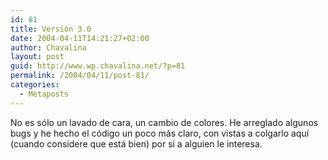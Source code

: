 ```yaml
---
id: 81
title: Versión 3.0
date: 2004-04-11T14:21:27+02:00
author: Chavalina
layout: post
guid: http://www.wp.chavalina.net/?p=81
permalink: /2004/04/11/post-81/
categories:
  - Metaposts
---
```

No es s&oacute;lo un lavado de cara, un cambio de colores. He arreglado algunos bugs y he hecho el c&oacute;digo un poco m&aacute;s claro, con vistas a colgarlo aqu&iacute; (cuando considere que est&aacute; bien) por si a alguien le interesa.